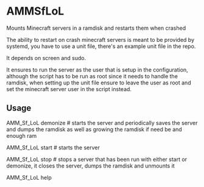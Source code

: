 # AMMSfLoL
Mounts Minecraft servers in a ramdisk and restarts them when crashed


The ability to restart on crash minecraft servers is meant to be provided by systemd, you have to use a unit file, there's an example unit file in the repo.


It depends on screen and sudo.



It ensures to run the server as the user that is setup in the configuration, although the script has to be run as root since it needs to handle the ramdisk, when setting up the unit file ensure to leave the user as root and set the minecraft server user in the script instead.

## Usage
AMM_Sf_LoL demonize  # starts the server and periodically saves the server and dumps the ramdisk as well as growing the ramdisk if need be and enough ram



AMM_Sf_LoL start     # starts the server



AMM_Sf_LoL stop      # stops a server that has been run with either start or demonize, it closes the server, dumps the ramdisk and unmounts it



AMM_Sf_LoL help
